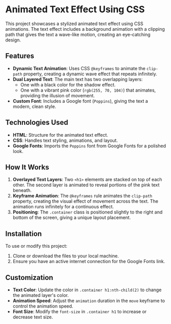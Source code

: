 # Animated Text Effect Using CSS

This project showcases a stylized animated text effect using CSS animations. The text effect includes a background animation with a clipping path that gives the text a wave-like motion, creating an eye-catching design.

## Features

- **Dynamic Text Animation**: Uses CSS `@keyframes` to animate the `clip-path` property, creating a dynamic wave effect that repeats infinitely.
- **Dual Layered Text**: The main text has two overlapping layers:
  - One with a black color for the shadow effect.
  - One with a vibrant pink color (`rgb(255, 70, 104)`) that animates, providing the illusion of movement.
- **Custom Font**: Includes a Google font (`Poppins`), giving the text a modern, clean style.

## Technologies Used

- **HTML**: Structure for the animated text effect.
- **CSS**: Handles text styling, animations, and layout.
- **Google Fonts**: Imports the `Poppins` font from Google Fonts for a polished look.

## How It Works

1. **Overlayed Text Layers**: Two `<h1>` elements are stacked on top of each other. The second layer is animated to reveal portions of the pink text beneath.
2. **Keyframe Animation**: The `@keyframes` rule animates the `clip-path` property, creating the visual effect of movement across the text. The animation runs infinitely for a continuous effect.
3. **Positioning**: The `.container` class is positioned slightly to the right and bottom of the screen, giving a unique layout placement.

## Installation

To use or modify this project:

1. Clone or download the files to your local machine.
2. Ensure you have an active internet connection for the Google Fonts link.

## Customization

- **Text Color**: Update the color in `.container h1:nth-child(2)` to change the animated layer's color.
- **Animation Speed**: Adjust the `animation` duration in the `move` keyframe to control the animation speed.
- **Font Size**: Modify the `font-size` in `.container h1` to increase or decrease text size.


